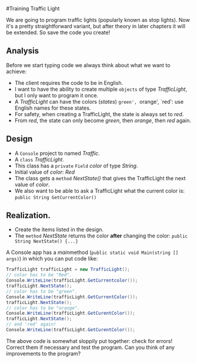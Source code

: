 #Training Traffic Light

We are going to program traffic lights (popularly known as stop lights).
Now it's a pretty straightforward variant,
but after theory in later chapters it will be extended.
So save the code you create!

## Analysis

Before we start typing code we always think about what we want to achieve:
- The client requires the code to be in English.
- I want to have the ability to create multiple `objects` of type *TrafficLight*, but I only want to program it once.
- A *TrafficLight* can have the colors (*states*) `green', `orange', `red': use English names for these states.
- For safety, when creating a TrafficLight, the state is always set to *red*.
- From *red*, the state can only become *green*, then *orange*, then *red* again.


## Design
- A `Console` project to named *Traffic*.
- A `class` *TrafficLight*.
- This class has a `private` `Field` *color* of type *String*.
- Initial value of *color*: *Red*
- The class gets a `method` *NextState()* that gives the TrafficLight the next value of *color*.
- We also want to be able to ask a TrafficLight what the current color is: `public String GetCurrentColor()`

## Realization.
- Create the items listed in the design.
- The `method` *NextState* returns the color **after** changing the color: `public String NextState() {...}`

A Console app has a *main*method (`public static void Main(string [] args)`)
in which you can put code like:

```cs
TrafficLight trafficLight = new TrafficLight();
// color has to be "Red".
Console.WriteLine(trafficLight.GetCurrentcolor());
trafficLight.NextState();
// color has to be "green".
Console.WriteLine(trafficLight.GetCurrentColor());
trafficLight.NextState();
// color has to be "orange".
Console.WriteLine(trafficLight.GetCurentColor());
trafficLight.NextState();
// and 'red' again!
Console.WriteLine(trafficLight.GetCurentColor());
```

The above code is somewhat sloppily put together: check for errors!
Correct them if necessary and test the program.
Can you think of any improvements to the program?